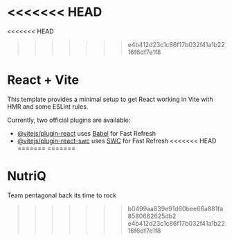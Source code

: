<<<<<<< HEAD
=======
<<<<<<< HEAD
>>>>>>> e4b412d23c1c86f17b032f41a1b2216f6df7e1f8
# React + Vite

This template provides a minimal setup to get React working in Vite with HMR and some ESLint rules.

Currently, two official plugins are available:

- [@vitejs/plugin-react](https://github.com/vitejs/vite-plugin-react/blob/main/packages/plugin-react/README.md) uses [Babel](https://babeljs.io/) for Fast Refresh
- [@vitejs/plugin-react-swc](https://github.com/vitejs/vite-plugin-react-swc) uses [SWC](https://swc.rs/) for Fast Refresh
<<<<<<< HEAD
=======
=======
# NutriQ 
Team pentagonal back 
its time to rock
>>>>>>> b0499aa839e91d60bee66a881fa8580662625db2
>>>>>>> e4b412d23c1c86f17b032f41a1b2216f6df7e1f8
